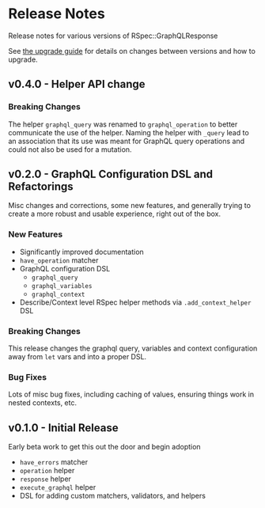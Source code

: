 # Release Notes

Release notes for various versions of RSpec::GraphQLResponse

See [the upgrade guide](/UPGRADE.md) for details on changes between versions and how to upgrade.

## v0.4.0 - Helper API change

### Breaking Changes

The helper `graphql_query` was renamed to `graphql_operation` to better communicate the use of the helper. Naming the helper with `_query` lead to an association that its use was meant for GraphQL query operations and could not also be used for a mutation.

## v0.2.0 - GraphQL Configuration DSL and Refactorings

Misc changes and corrections, some new features, and generally trying to create a more robust
and usable experience, right out of the box.

### New Features

- Significantly improved documentation
- `have_operation` matcher
- GraphQL configuration DSL
  - `graphql_query`
  - `graphql_variables`
  - `graphql_context`
- Describe/Context level RSpec helper methods via `.add_context_helper` DSL

### Breaking Changes

This release changes the graphql query, variables and context configuration away from `let` vars
and into a proper DSL.

### Bug Fixes

Lots of misc bug fixes, including caching of values, ensuring things work in nested contexts, etc.

## v0.1.0 - Initial Release

Early beta work to get this out the door and begin adoption

- `have_errors` matcher
- `operation` helper
- `response` helper
- `execute_graphql` helper
- DSL for adding custom matchers, validators, and helpers
